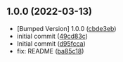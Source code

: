 ## 1.0.0 (2022-03-13)

* [Bumped Version] 1.0.0 ([cbde3eb](https://github.com/maximegris/angular-tauri/commit/cbde3eb))
* initial commit ([49cd83c](https://github.com/maximegris/angular-tauri/commit/49cd83c))
* Initial commit ([d95fcca](https://github.com/maximegris/angular-tauri/commit/d95fcca))
* fix: README ([ba85c18](https://github.com/maximegris/angular-tauri/commit/ba85c18))



